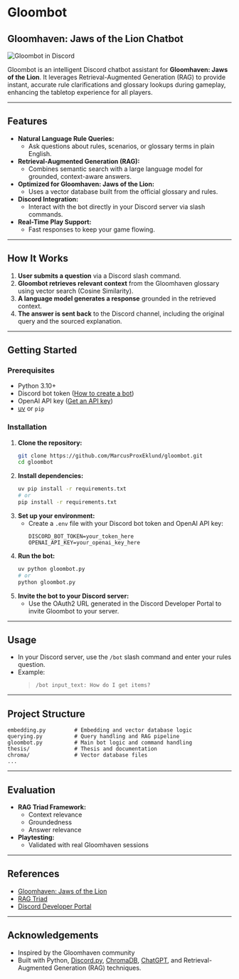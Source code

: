# Gloombot

## Gloomhaven: Jaws of the Lion Chatbot

![Gloombot in Discord](thesis/appendix/gloombotdiscord.gif)

Gloombot is an intelligent Discord chatbot assistant for **Gloomhaven: Jaws of the Lion**. It leverages Retrieval-Augmented Generation (RAG) to provide instant, accurate rule clarifications and glossary lookups during gameplay, enhancing the tabletop experience for all players.

---

## Features

- **Natural Language Rule Queries:**
	- Ask questions about rules, scenarios, or glossary terms in plain English.
- **Retrieval-Augmented Generation (RAG):**
	- Combines semantic search with a large language model for grounded, context-aware answers.
- **Optimized for Gloomhaven: Jaws of the Lion:**
	- Uses a vector database built from the official glossary and rules.
- **Discord Integration:**
	- Interact with the bot directly in your Discord server via slash commands.
- **Real-Time Play Support:**
	- Fast responses to keep your game flowing.

---

## How It Works

1. **User submits a question** via a Discord slash command.
2. **Gloombot retrieves relevant context** from the Gloomhaven glossary using vector search (Cosine Similarity).
3. **A language model generates a response** grounded in the retrieved context.
4. **The answer is sent back** to the Discord channel, including the original query and the sourced explanation.

---

## Getting Started

### Prerequisites
- Python 3.10+
- Discord bot token ([How to create a bot](https://discord.com/developers/applications))
- OpenAI API key ([Get an API key](https://platform.openai.com/account/api-keys))
- [uv](https://github.com/astral-sh/uv) or `pip`

### Installation


1. **Clone the repository:**
    ```bash
    git clone https://github.com/MarcusProxEklund/gloombot.git
    cd gloombot
    ```
2. **Install dependencies:**
    ```bash
    uv pip install -r requirements.txt
    # or
    pip install -r requirements.txt
    ```
3. **Set up your environment:**
    - Create a `.env` file with your Discord bot token and OpenAI API key:
      ```env
      DISCORD_BOT_TOKEN=your_token_here
      OPENAI_API_KEY=your_openai_key_here
      ```
4. **Run the bot:**
    ```bash
    uv python gloombot.py
    # or
    python gloombot.py
    ```
5. **Invite the bot to your Discord server:**
    - Use the OAuth2 URL generated in the Discord Developer Portal to invite Gloombot to your server.

---

## Usage

- In your Discord server, use the `/bot` slash command and enter your rules question.
- Example:
	> `/bot input_text: How do I get items?`

---

## Project Structure

```
embedding.py         # Embedding and vector database logic
querying.py          # Query handling and RAG pipeline
gloombot.py          # Main bot logic and command handling
thesis/              # Thesis and documentation
chroma/              # Vector database files
...
```

---

## Evaluation

- **RAG Triad Framework:**
	- Context relevance
	- Groundedness
	- Answer relevance
- **Playtesting:**
	- Validated with real Gloomhaven sessions

---

## References
- [Gloomhaven: Jaws of the Lion](https://boardgamegeek.com/boardgame/291457/gloomhaven-jaws-lion)
- [RAG Triad](https://truera.com/blog/the-rag-triad-framework/)
- [Discord Developer Portal](https://discord.com/developers/docs/intro)

---

## Acknowledgements

- Inspired by the Gloomhaven community
- Built with Python, [Discord.py](https://discordpy.readthedocs.io/), [ChromaDB](https://www.trychroma.com/), [ChatGPT](https://platform.openai.com/docs/models/gpt-4), and Retrieval-Augmented Generation (RAG) techniques.
